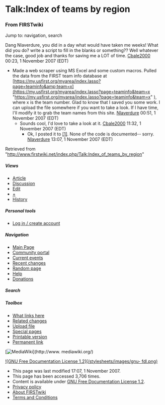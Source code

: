 

# Talk:Index of teams by region

### From FIRSTwiki

Jump to: navigation, search

Dang Nlaverdure, you did in a day what would have taken me weeks! What did you
do? write a script to fill in the blanks or something?? Well whatever the
case, good job and thanks for saving me a LOT of time.
[Cbale2000](/index.php/User:Cbale2000 "User:Cbale2000" ) 00:23, 1 November
2007 (EDT)

  * Made a web scraper using MS Excel and some custom macros. Pulled the data from the FIRST team info database at [https://my.usfirst.org/myarea/index.lasso?page=teaminfo&amp;team=x](https://my.usfirst.org/myarea/index.lasso?page=teaminfo&team=x "https://my.usfirst.org/myarea/index.lasso?page=teaminfo&team=x" ), where x is the team number. Glad to know that I saved you some work. I can upload the file somewhere if you want to take a look. If I have time, I'll modify it to grab the team names from this site. [Nlaverdure](/index.php/User:Nlaverdure "User:Nlaverdure" ) 00:51, 1 November 2007 (EDT) 
    * Sounds cool, I'd love to take a look at it. [Cbale2000](/index.php/User:Cbale2000 "User:Cbale2000" ) 11:32, 1 November 2007 (EDT) 
      * Ok, I posted it to [[1]](http://nate.laverdure.googlepages.com/team_locations.xls "http://nate.laverdure.googlepages.com/team_locations.xls" ). None of the code is documented-- sorry. [Nlaverdure](/index.php/User:Nlaverdure "User:Nlaverdure" ) 13:07, 1 November 2007 (EDT) 

Retrieved from
"<http://www.firstwiki.net/index.php/Talk:Index_of_teams_by_region>"

##### Views

  * [Article](/index.php/Index_of_teams_by_region)
  * [Discussion](/index.php/Talk:Index_of_teams_by_region)
  * [Edit](/index.php?title=Talk:Index_of_teams_by_region&action=edit)
  * [+](/index.php?title=Talk:Index_of_teams_by_region&action=edit&section=new)
  * [History](/index.php?title=Talk:Index_of_teams_by_region&action=history)

##### Personal tools

  * [Log in / create account](/index.php?title=Special:Userlogin&returnto=Talk:Index_of_teams_by_region)

[](/index.php/Main_Page "Main Page" )

##### Navigation

  * [Main Page](/index.php/Main_Page)
  * [Community portal](/index.php/FIRSTwiki:Community_portal)
  * [Current events](/index.php/Current_events)
  * [Recent changes](/index.php/Special:Recentchanges)
  * [Random page](/index.php/Special:Random)
  * [Help](/index.php/FIRSTwiki:Help)
  * [Donations](/index.php/FIRSTwiki:Site_support)

##### Search



##### Toolbox

  * [What links here](/index.php/Special:Whatlinkshere/Talk:Index_of_teams_by_region)
  * [Related changes](/index.php/Special:Recentchangeslinked/Talk:Index_of_teams_by_region)
  * [Upload file](/index.php/Special:Upload)
  * [Special pages](/index.php/Special:Specialpages)
  * [Printable version](/index.php?title=Talk:Index_of_teams_by_region&printable=yes)
  * [Permanent link](/index.php?title=Talk:Index_of_teams_by_region&oldid=63908)

[![MediaWiki](/skins/common/images/poweredby_mediawiki_88x31.png)](http://www.
mediawiki.org/)

[![GNU Free Documentation License 1.2](/stylesheets/images/gnu-
fdl.png)](http://www.gnu.org/copyleft/fdl.html)

  * This page was last modified 17:07, 1 November 2007.
  * This page has been accessed 3,706 times.
  * Content is available under [GNU Free Documentation License 1.2](http://www.gnu.org/copyleft/fdl.html "http://www.gnu.org/copyleft/fdl.html" ).
  * [Privacy policy](/index.php/FIRSTwiki:Privacy_policy "FIRSTwiki:Privacy policy" )
  * [About FIRSTwiki](/index.php/FIRSTwiki:About "FIRSTwiki:About" )
  * [Terms and Conditions](/index.php/FIRSTwiki:Terms_and_conditions "FIRSTwiki:Terms and conditions" )

